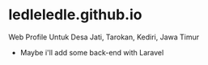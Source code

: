 # ledleledle.github.io

Web Profile Untuk Desa Jati, Tarokan, Kediri, Jawa Timur

* Maybe i'll add some back-end with Laravel
